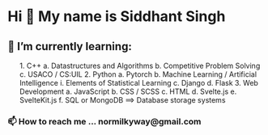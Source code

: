 <h1>Hi 👋 My name is Siddhant Singh</h1>
<section>
<h2>🌱 I’m currently learning: </h2>
  <ol>
  1. C++ 
    a. Datastructures and Algorithms
    b. Competitive Problem Solving
    c. USACO / CS:UIL
  2. Python
    a. Pytorch
    b. Machine Learning / Artificial Intelligence
      i. Elements of Statistical Learning
    c. Django
    d. Flask
  3. Web Development
    a. JavaScript
    b. CSS / SCSS
    c. HTML
    d. Svelte.js
    e. SvelteKit.js
    f. SQL or MongoDB ==> Database storage systems
  </ol>
</section>
<h3>📫 How to reach me ... <a>normilkyway@gmail.com</a></h3>
<!--- normilkyway/normilkyway is a ✨ special ✨ repository because its `README.md` (this file) appears on your GitHub profile.
You can click the Preview link to take a look at your changes. --->

